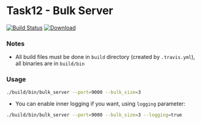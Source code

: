 # Task12 - Bulk Server
[![Build Status](https://travis-ci.com/mkvdv/otus-cpp-2018.svg?branch=task12)](https://travis-ci.com/mkvdv/otus-cpp-2018)
[![Download](https://api.bintray.com/packages/mkvdv/otus-cpp-2018/ha/images/download.svg?version=bulk_server) ](https://bintray.com/mkvdv/otus-cpp-2018/ha/bulk_server/link)

### Notes
* All build files must be done in `build` directory (created by `.travis.yml`), all binaries are in `build/bin`

### Usage
```bash
./build/bin/bulk_server --port=9000 --bulk_size=3
```

* You can enable inner logging if you want, using  `logging` parameter:
```bash
./build/bin/bulk_server --port=9000 --bulk_size=3 --logging=true
```